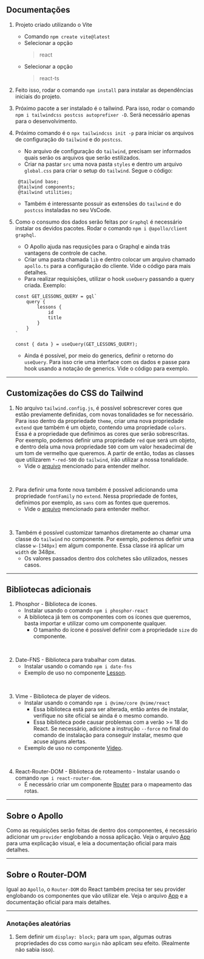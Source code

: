 ## Documentações

1. Projeto criado utilizando o Vite

    - Comando `npm create vite@latest`
    - Selecionar a opção
        > react
    - Selecionar a opção
        > react-ts

2. Feito isso, rodar o comando `npm install` para instalar as dependências iniciais do projeto.

3. Próximo pacote a ser instalado é o tailwind. Para isso, rodar o comando `npm i tailwindcss postcss autoprefixer -D`. Será necessário apenas para o desenvolvimento.

4. Próximo comando é o `npx tailwindcss init -p` para iniciar os arquivos de configuração do `tailwind` e do `postcss`.

    - No arquivo de configuração do `tailwind`, precisam ser informados quais serão os arquivos que serão estilizados.
    - Criar na pastar `src` uma nova pasta `styles` e dentro um arquivo `global.css` para criar o setup do `tailwind`. Segue o código:

    ```
     @tailwind base;
     @tailwind components;
     @tailwind utilities;
    ```

    - Também é interessante possuir as extensões do `tailwind` e do `postcss` instaladas no seu VsCode.

5. Como o consumo dos dados serão feitas por `Graphql` é necessário instalar os devidos pacotes. Rodar o comando `npm i @apollo/client graphql`.

    - O Apollo ajuda nas requsições para o Graphql e ainda trás vantagens de controle de cache.
    - Criar uma pasta chamada `lib` e dentro colocar um arquivo chamado `apollo.ts` para a configuração do cliente. Vide o código para mais detalhes.
    - Para realizar requisições, utilizar o hook `useQuery` passando a query criada. Exemplo:

    ```
    const GET_LESSONS_QUERY = gql`
        query {
            lessons {
                id
                title
            }
        }
    `

    const { data } = useQuery(GET_LESSONS_QUERY);
    ```

    - Ainda é possível, por meio do generics, definir o retorno do `useQuery`. Para isso crie uma interface com os dados e passe para hook usando a notação de generics. Vide o código para exemplo.

<hr>

## Customizações do CSS do Tailwind

1. No arquivo `tailwind.config.js`, é possível sobrescrever cores que estão previamente definidas, com novas tonalidades se for necessário. Para isso dentro da propriedade `theme`, criar uma nova propriedade `extend` que também é um objeto, contendo uma propriedade `colors`. Essa é a propriedade que definimos as cores que serão sobrescritas. Por exemplo, podemos definir uma propriedade `red` que será um objeto, e dentro dela uma nova propriedade `500` com um valor hexadecimal de um tom de vermelho que queremos. A partir de então, todas as classes que utilizarem `*-red-500` do `tailwind`, irão utilizar a nossa tonalidade.
    - Vide o [arquivo](tailwind.config.js) mencionado para entender melhor.

<br>

2. Para definir uma fonte nova também é possível adicionando uma propriedade `fontFamily` no `extend`. Nessa propriedade de fontes, definimos por exemplo, as `sans` com as fontes que queremos.
    - Vide o [arquivo](tailwind.config.js) mencionado para entender melhor.

<br>

3. Também é possível customizar tamanhos diretamente ao chamar uma classe do `tailwind` no componente. Por exemplo, podemos definir uma classe `w-[348px]` em algum componente. Essa classe irá aplicar um `width` de 348px.
    - Os valores passados dentro dos colchetes são utilizados, nesses casos.

<hr>

## Bibliotecas adicionais

1. Phosphor - Biblioteca de ícones.
    - Instalar usando o comando `npm i phosphor-react`
    - A biblioteca já tem os componentes com os ícones que queremos, basta importar e utilizar como um componente qualquer.
        - O tamanho do ícone é possível definir com a propriedade `size` do componente.

<br>

2. Date-FNS - Biblioteca para trabalhar com datas.
    - Instalar usando o comando `npm i date-fns`
    - Exemplo de uso no componente [Lesson](src/components/Lesson.tsx).

<br>

3. Vime - Biblioteca de player de vídeos.
    - Instalar usando o comando `npm i @vime/core @vime/react`
        - Essa biblioteca está para ser alterada, então antes de instalar, verifique no site oficial se ainda é o mesmo comando.
        - Essa biblioteca pode causar problemas com a verão >= 18 do React. Se necessário, adicione a instrução `--force` no final do comando de instalação para conseguir instalar, mesmo que acuse alguns alertas.
    - Exemplo de uso no componente [Video](src/components/Video.tsx).

<br>

4. React-Router-DOM - Biblioteca de roteamento - Instalar usando o comando `npm i react-router-dom`.
    - É necessário criar um componente [Router](src/Router.tsx) para o mapeamento das rotas.

 <hr>

## Sobre o Apollo

Como as requisições serão feitas de dentro dos componentes, é necessário adicionar um `provider` englobando a nossa aplicação. Veja o arquivo [App](src/App.tsx) para uma explicação visual, e leia a documentação oficial para mais detalhes.

<hr>

## Sobre o Router-DOM

Igual ao `Apollo`, o `Router-DOM` do React também precisa ter seu provider englobando os componentes que vão utilizar ele. Veja o arquivo [App](src/App.tsx) e a documentação oficial para mais detalhes.

<hr>

### Anotações aleatórias

1. Sem definir um `display: block;` para um `span`, algumas outras propriedades do css como `margin` não aplicam seu efeito. (Realmente não sabia isso).
